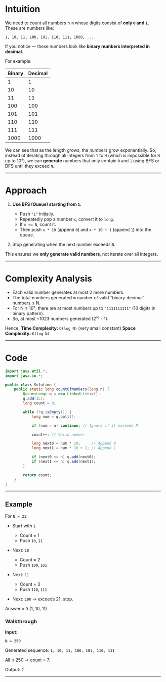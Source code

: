# Intuition

We need to count all numbers ≤ `N` whose digits consist of **only `0` and `1`**.
These are numbers like:

```
1, 10, 11, 100, 101, 110, 111, 1000, ...
```

If you notice — these numbers look like **binary numbers interpreted in decimal**.

For example:

| Binary | Decimal |
| ------ | ------- |
| 1      | 1       |
| 10     | 10      |
| 11     | 11      |
| 100    | 100     |
| 101    | 101     |
| 110    | 110     |
| 111    | 111     |
| 1000   | 1000    |

We can see that as the length grows, the numbers grow exponentially.
So, instead of iterating through all integers from `1` to `N` (which is impossible for `N` up to 10⁹),
we can **generate** numbers that only contain `0` and `1` using BFS or DFS until they exceed `N`.

---

# Approach

1. **Use BFS (Queue) starting from `1`.**

   * Push `"1"` initially.
   * Repeatedly pop a number `x`, convert it to `long`.
   * If `x <= N`, count it.
   * Then push `x * 10` (append `0`) and `x * 10 + 1` (append `1`) into the queue.

2. Stop generating when the next number exceeds `N`.

This ensures we **only generate valid numbers**, not iterate over all integers.

---

# Complexity Analysis

* Each valid number generates at most 2 more numbers.
* The total numbers generated ≈ number of valid “binary-decimal” numbers ≤ N.
* For N ≤ 10⁹, there are at most numbers up to `"1111111111"` (10 digits in binary pattern).
* So, at most ~1023 numbers generated (2¹⁰ - 1).

Hence,
**Time Complexity:** `O(log N)` (very small constant)
**Space Complexity:** `O(log N)`

---

# Code

```java
import java.util.*;
import java.io.*;

public class Solution {
    public static long countOfNumbers(long n) {
        Queue<Long> q = new LinkedList<>();
        q.add(1L);
        long count = 0;

        while (!q.isEmpty()) {
            long num = q.poll();

            if (num > n) continue; // Ignore if it exceeds N

            count++; // Valid number

            long next0 = num * 10;     // Append 0
            long next1 = num * 10 + 1; // Append 1

            if (next0 <= n) q.add(next0);
            if (next1 <= n) q.add(next1);
        }

        return count;
    }
}
```

---
## Example

For `N = 21`:

* Start with `1`

  * Count = 1
  * Push `10`, `11`
* Next: `10`

  * Count = 2
  * Push `100`, `101`
* Next: `11`

  * Count = 3
  * Push `110`, `111`
* Next: `100` → exceeds 21, stop.

Answer = `3` (1, 10, 11)

### Walkthrough

**Input:**

```
N = 250
```

Generated sequence:
`1, 10, 11, 100, 101, 110, 111`

All ≤ 250 → count = 7.

Output: `7`

---
